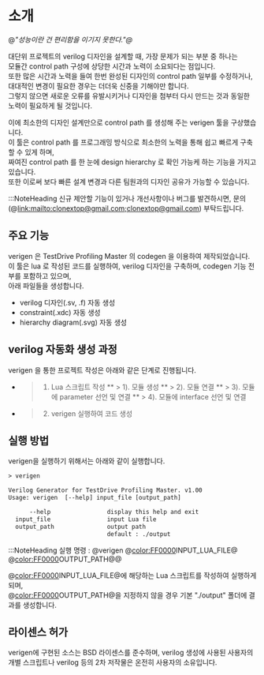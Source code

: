 # 소개

@<i>"성능이란 건 편리함을 이기지 못한다."@</i>

대단위 프로젝트의 verilog 디자인을 설계할 때, 가장 문제가 되는 부분 중 하나는 \
모듈간 control path 구성에 상당한 시간과 노력이 소요되다는 점입니다. \
또한 많은 시간과 노력을 들여 한번 완성된 디자인의 control path 일부를 수정하거나, \
대대적인 변경이 필요한 경우는 더더욱 신중을 기해야만 합니다. \
그렇지 않으면 새로운 오류를 유발시키거나 디자인을 첨부터 다시 만드는 것과 동일한 노력이 필요하게 될 것입니다.

이에 최소한의 디자인 설계만으로 control path 를 생성해 주는 verigen 툴을 구상했습니다. \
이 툴은 control path 를 프로그래밍 방식으로 최소한의 노력을 통해 쉽고 빠르게 구축할 수 있게 하며, \
짜여진 control path 를 한 눈에 design hierarchy 로 확인 가능케 하는 기능을 가지고 있습니다. \
또한 이로써 보다 빠른 설계 변경과 다른 팀원과의 디자인 공유가 가능할 수 있습니다.


:::NoteHeading
신규 제안할 기능이 있거나 개선사항이나 버그를 발견하시면, 문의(@<link:mailto:clonextop@gmail.com;clonextop@gmail.com>) 부탁드립니다.
 

## 주요 기능

verigen 은 TestDrive Profiling Master 의 codegen 을 이용하여 제작되었습니다. \
이 툴은 lua 로 작성된 코드를 실행하여, verilog 디자인을 구축하며, codegen 기능 전부를 포함하고 있으며, \
아래 파일들을 생성합니다.

* verilog 디자인(.sv, .f) 자동 생성
* constraint(.xdc) 자동 생성
* hierarchy diagram(.svg) 자동 생성
 

## verilog 자동화 생성 과정
verigen 을 통한 프로젝트 작성은 아래와 같은 단계로 진행됩니다.

* >1. Lua 스크립트 작성
** > 1). 모듈 생성
** > 2). 모듈 연결
** > 3). 모듈에 parameter 선언 및 연결
** > 4). 모듈에 interface 선언 및 연결
* >2. verigen 실행하여 코드 생성
 
## 실행 방법

verigen을 실행하기 위해서는 아래와 같이 실행합니다.

```txt
> verigen

Verilog Generator for TestDrive Profiling Master. v1.00
Usage: verigen  [--help] input_file [output_path]

      --help                display this help and exit
  input_file                input Lua file
  output_path               output path
                            default : ./output
```

:::NoteHeading
실행 명령 : @<fixed>verigen @<color:FF0000>INPUT_LUA_FILE@</color>  @<color:FF0000>OUTPUT_PATH@</color>@</fixed>
 
@<color:FF0000>INPUT_LUA_FILE@</color>에 해당하는 Lua 스크립트를 작성하여 실행하게 되며, \
@<color:FF0000>OUTPUT_PATH@</color>을 지정하지 않을 경우 기본 "./output" 폴더에 결과를 생성합니다.
 

## 라이센스 허가
verigen에 구현된 소스는 BSD 라이센스를 준수하며, verilog 생성에 사용된 사용자의 개별 스크립트나 verilog 등의 2차 저작물은 온전히 사용자의 소유입니다.
